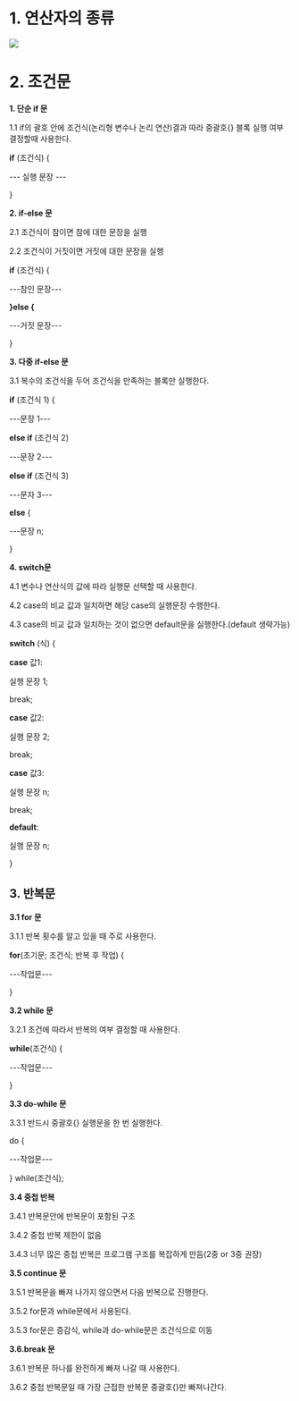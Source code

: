 # **1. 연산자의 종류**

<img src="https://img1.daumcdn.net/thumb/R1280x0/?scode=mtistory2&fname=https%3A%2F%2Fblog.kakaocdn.net%2Fdn%2FbmpyoP%2Fbtrc1T2EegL%2FikvK91AbZf15Nv4fmDnJoK%2Fimg.png">


# **2. 조건문**


**1. 단순 if 문**

1.1 if의 괄호 안에 조건식(논리형 변수나 논리 연산)결과 따라 중괄호{} 블록 실행 여부 결정할때 사용한다.

**if**  (조건식) {

--- 실행 문장 ---

}

**2. if-else 문**

2.1 조건식이 참이면 참에 대한 문장을 실행

2.2 조건식이 거짓이면 거짓에 대한 문장을 실행

**if**  (조건식) {

---참인 문장---

**}else {**

---거짓 문장---

}

**3. 다중 if-else 문**

3.1 복수의 조건식을 두어 조건식을 만족하는 블록만 실행한다.

**if**  (조건식 1) {

---문장 1---

**else if** (조건식 2)

---문장 2---

**else if** (조건식 3)

---문자 3---

**else**  {

---문장 n;

}

**4. switch문**

4.1 변수나 연산식의 값에 따라 실행문 선택할 때 사용한다.

4.2 case의 비교 값과 일치하면 해당 case의 실행문장 수행한다.

4.3 case의 비교 값과 일치하는 것이 없으면 default문을 실행한다.(default 생략가능)

**switch**  (식) {

**case**  값1:

실행 문장 1;

break;

**case**  값2:

실행 문장 2;

break;

**case**  값3:

실행 문장 n;

break;

**default**:

실행 문장 n;

}

## **3. 반복문**


**3.1 for 문**

3.1.1 반복 횟수를 알고 있을 때 주로 사용한다.

**for**(초기문; 조건식; 반복 후 작업) {

---작업문---

}

**3.2 while 문**

3.2.1 조건에 따라서 반복의 여부 결정할 때 사용한다.

**while**(조건식) {

---작업문---

}

**3.3 do-while 문**

3.3.1 반드시 중괄호{} 실행문을 한 번 실행한다.

do {

---작업문---

} while(조건식);

**3.4 중첩 반복**

3.4.1 반복문안에 반복문이 포함된 구조

3.4.2 중첩 반복 제한이 없음

3.4.3 너무 많은 중첩 반복은 프로그램 구조를 복잡하게 만듬(2중 or 3중 권장)

**3.5 continue 문**

3.5.1 반복문을 빠져 나가지 않으면서 다음 반복으로 진행한다.

3.5.2 for문과 while문에서 사용된다.

3.5.3 for문은 증감식, while과 do-while문은 조건식으로 이동

**3.6.break 문**

3.6.1 반복문 하나를 완전하게 빠져 나갈 때 사용한다.

3.6.2 중첩 반복문일 때 가장 근접한 반복문 중괄호{}만 빠져나간다.

